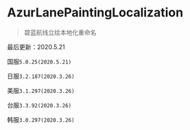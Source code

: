 # AzurLanePaintingLocalization
> 碧蓝航线立绘本地化重命名

最后更新：2020.5.21

国服`5.0.25(2020.5.21)`

日服`3.2.187(2020.3.26)`

美服`3.1.297(2020.3.26)`

台服`3.3.92(2020.3.26)`

韩服`3.0.297(2020.3.26)`